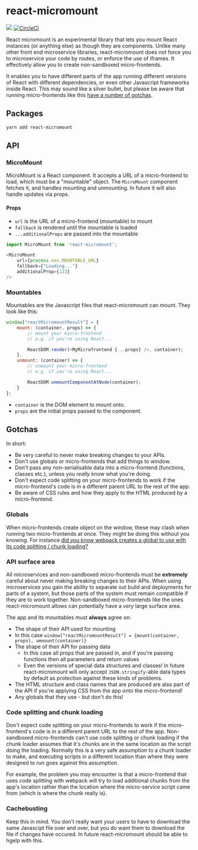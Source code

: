 # react-micromount

<a href="https://www.npmjs.com/package/react-micromount"><img src="https://img.shields.io/npm/v/react-micromount.svg?style=flat-square"></a>
[![CircleCI](https://circleci.com/gh/blueflag/react-micromount/tree/master.svg?style=shield)](https://circleci.com/gh/blueflag/react-micromount/tree/master)

React micromount is an experimental library that lets you mount React instances (or anything else) as though they are components. Unlike many other front end microservice libraries, react-micromount does not force you to microservice your code by routes, or enforce the use of iframes. It effectively allow you to create non-sandboxed micro-frontends.

It enables you to have different parts of the app running different versions of React with different dependencies, or even other Javascript frameworks inside React.
This may sound like a silver bullet, but please be aware that running micro-frontends like this [have a number of gotchas](#Gotchas).

## Packages

```bash
yarn add react-micromount
```

## API

### MicroMount

MicroMount is a React component. It accepts a URL of a micro-frontend to load, which must be a "mountable" object. The `MicroMount` component fetches it, and handles mounting and unmounting. In future it will also handle updates via props.

#### Props

- `url` is the URL of a micro-frontend (mountable) to mount
- `fallback` is rendered until the mountable is loaded
- `...additionalProps` are passed into the mountable

```js
import MicroMount from 'react-micromount';

<MicroMount
    url={process.env.MOUNTABLE_URL}
    fallback={"Loading..."}
    additionalProp={123}
/>
```

### Mountables

Mountables are the Javascript files that react-micromount can mount. They look like this:

```js
window["reactMicromountResult"] = {
    mount: (container, props) => {
        // mount your micro-frontend
        // e.g. if you're using React...

        ReactDOM.render(<MyMicrofrontend {...props} />, container);
    },
    unmount: (container) => {
        // unmount your micro-frontend
        // e.g. if you're using React...

        ReactDOM.unmountComponentAtNode(container);
    }
};

```

- `container` is the DOM element to mount onto.
- `props` are the initial props passed to the component.

## Gotchas

In short:

- Be very careful to never make breaking changes to your APIs.
- Don't use globals or micro-frontends that add things to window.
- Don't pass any non-serialisable data into a micro-frontend (functions, classes etc.), unless you *really* know what you're doing.
- Don't expect code splitting on your micro-frontends to work if the micro-frontend's code is in a different parent URL to the rest of the app.
- Be aware of CSS rules and how they apply to the HTML produced by a micro-frontend.

### Globals

When micro-frontends create object on the window, these may clash when running two micro-frontends at once. They might be doing this without you knowing. For instance [did you know webpack creates a global to use with its code splitting / chunk loading?](https://github.com/webpack/docs/wiki/configuration#outputjsonpfunction)

### API surface area

All microservices and non-sandboxed micro-frontends must be **extremely** careful about never making breaking changes to their APIs. When using microservices you gain the ability to separate out build and deployments for parts of a system, but those parts of the system must remain compatible if they are to work together.
Non-sandboxed micro-frontends like the ones react-micromount allows can potentially have a *very* large surface area.

The app and its mountables must **always** agree on:
- The shape of their API used for mounting
 - In this case `window["reactMicromountResult"] = {mount(container, props), umnount(container)}`
- The shape of their API for passing data
  - In this case all props that are passed in, and if you're passing functions then all parameters and return values
  - Even the versions of special data structures and classes! In future react-micromount will only accept `JSON.stringify`-able data types by default as protection against these kinds of problems.
- The HTML structure and class names that are produced are also part of the API if you're applying CSS from the app onto the micro-frontend!
- Any globals that they use - but don't do this!

### Code splitting and chunk loading

Don't expect code splitting on your micro-frontends to work if the micro-frontend's code is in a different parent URL to the rest of the app. Non-sandboxed micro-frontends can't use code splitting or chunk loading if the chunk loader assumes that it's chunks are in the same location as the script doing the loading. Normally this is a very safe assumption to a chunk loader to make, and executing scripts in a different location than where they were designed to run goes against this assumption.

For example, the problem you may encounter is that a micro-frontend that uses code splitting with webpack will try to load additional chunks from the app's location rather than the location where the micro-service script came from (which is where the chunk really is).

### Cachebusting

Keep this in mind. You don't really want your users to have to download the same Javascipt file over and over, but you do want them to download the file if changes have occured. In future react-micromount should be able to hgelp with this.
